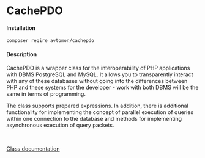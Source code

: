 # CachePDO

#### Installation

``
composer reqire avtomon/cachepdo
``
<br>

#### Description

CachePDO is a wrapper class for the interoperability of PHP applications with DBMS PostgreSQL and MySQL. It allows you to transparently interact with any of these databases without going into the differences between PHP and these systems for the developer - work with both DBMS will be the same in terms of programming.

The class supports prepared expressions.
In addition, there is additional functionality for implementing the concept of parallel execution of queries within one connection to the database and methods for implementing asynchronous execution of query packets.

<br>

[Class documentation](docs_en)
